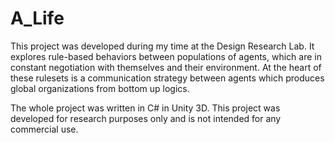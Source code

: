 # A_Life

This project was developed during my time at the Design Research Lab. It explores rule-based behaviors between populations of agents, which are in constant negotiation with themselves and their environment. At the heart of these rulesets is a communication strategy between agents which produces global organizations from bottom up logics. 

The whole project was written in C# in Unity 3D. This project was developed for research purposes only and is not intended for any commercial use.
